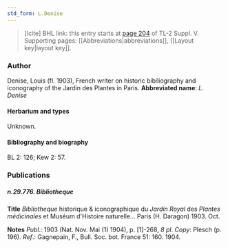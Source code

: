 ```yaml
---
std_form: L.Denise
---
```


> [!cite] BHL link: this entry starts at [page 204](https://www.biodiversitylibrary.org/page/33259250) of TL-2 Suppl. V.
> Supporting pages: [[Abbreviations|abbreviations]], [[Layout key|layout key]].

### Author

Denise, Louis (fl. 1903), French writer on historic bibiliography and iconography of the Jardin des Plantes in Paris. 
**Abbreviated name**: *L. Denise*

#### Herbarium and types

Unknown.

#### Bibliography and biography

BL 2: 126; Kew 2: 57.

### Publications

##### n.29.776. Bibliotheque

**Title**
*Bibliotheque* historique & iconographique du *Jardin Royal* des *Plantes médicinales* et Muséum d'Histoire naturelle... Paris (H. Daragon) 1903. Oct.

**Notes**
*Publ*.: 1903 (Nat. Nov. Mai (1) 1904), p. \[1\]-268, *8 pl*. *Copy*: Plesch (p. 196).
*Ref*.: Gagnepain, F., Bull. Soc. bot. France 51: 160. 1904.

